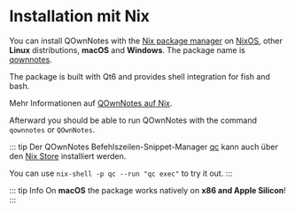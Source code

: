 # Installation mit Nix

You can install QOwnNotes with the [Nix package manager](https://nixos.org/download/) on [NixOS](https://nixos.org/), other **Linux** distributions, **macOS** and **Windows**. The package name is [qownnotes](https://search.nixos.org/packages?channel=unstable&show=qownnotes).

The package is built with Qt6 and provides shell integration for fish and bash.

Mehr Informationen auf [QOwnNotes auf Nix](https://search.nixos.org/packages?channel=unstable&show=qownnotes).

Afterward you should be able to run QOwnNotes with the command `qownnotes` or `QOwnNotes`.

::: tip
Der QOwnNotes Befehlszeilen-Snippet-Manager [qc](https://github.com/qownnotes/qc) kann auch über den [Nix Store](https://search.nixos.org/packages?channel=unstable&show=qc) installiert werden.

You can use `nix-shell -p qc --run "qc exec"` to try it out.
:::

::: tip
Info
On **macOS** the package works natively on **x86 and Apple Silicon**!
:::
